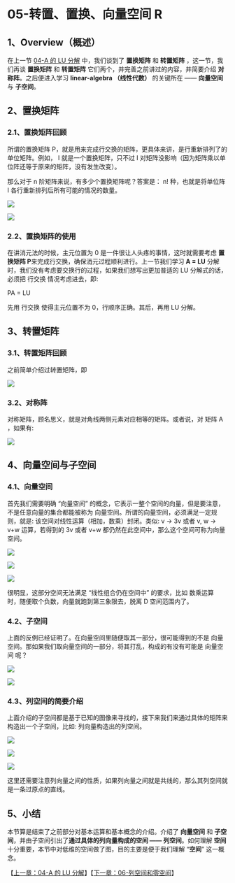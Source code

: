 # 05-转置、置换、向量空间 R

## 1、Overview（概述）

在上一节 [04-A 的 LU 分解](https://github.com/apachecn/math/blob/master/04-A%E7%9A%84LU%E5%88%86%E8%A7%A3/04-A%E7%9A%84LU%E5%88%86%E8%A7%A3.md) 中，我们谈到了 **置换矩阵** 和 **转置矩阵** ，这一节，我们再谈 **置换矩阵** 和 **转置矩阵** 它们两个，并完善之前讲过的内容，并简要介绍 **对称阵**。之后便进入学习 **linear-algebra （线性代数）** 的关键所在 —— **向量空间** 与 **子空间**。

## 2、置换矩阵

### 2.1、置换矩阵回顾
所谓的置换矩阵 P，就是用来完成行交换的矩阵，更具体来讲，是行重新排列了的单位矩阵。例如， I 就是一个置换矩阵，只不过 I 对矩阵没影响（因为矩阵乘以单位阵还等于原来的矩阵，没有发生改变）。

那么对于 n 阶矩阵来说，有多少个置换矩阵呢？答案是： n! 种，也就是将单位阵 I 各行重新排列后所有可能的情况的数量。

![](../images/05/LA_5_1.jpg)

![](../images/05/LA_5_2.jpg)

### 2.2、置换矩阵的使用
在讲消元法的时候，主元位置为 0 是一件很让人头疼的事情，这时就需要考虑 **置换矩阵 P**来完成行交换，确保消元过程顺利进行。上一节我们学习 **A = LU** 分解时，我们没有考虑要交换行的过程，如果我们想写出更加普适的 LU 分解式的话，必须把 行交换 情况考虑进去，即: 

PA = LU

先用 行交换 使得主元位置不为 0，行顺序正确。其后，再用 LU 分解。

## 3、转置矩阵

### 3.1、转置矩阵回顾

之前简单介绍过转置矩阵，即

![](../images/05/LA_5_3.jpg)

### 3.2、对称阵

对称矩阵，顾名思义，就是对角线两侧元素对应相等的矩阵。或者说，对 矩阵 A ，如果有: 

![](../images/05/LA_5_4.png)

## 4、向量空间与子空间

### 4.1、向量空间
首先我们需要明确 “向量空间” 的概念，它表示一整个空间的向量，但是要注意，不是任意向量的集合都能被称为 向量空间。所谓的向量空间，必须满足一定规则，就是: 该空间对线性运算（相加，数乘）封闭。类似: v -> 3v 或者 v, w -> v+w 运算，若得到的  3v 或者 v+w 都仍然在此空间中，那么这个空间可称为向量空间。

![](../images/05/LA_5_5.jpg)

![](../images/05/LA_5_6.jpg)

![](../images/05/LA_5_7.jpg)

很明显，这部分空间无法满足 “线性组合仍在空间中” 的要求，比如 数乘运算 时，随便取个负数，向量就跑到第三象限去，脱离 D 空间范围内了。

### 4.2、子空间
上面的反例已经证明了。在向量空间里随便取其一部分，很可能得到的不是 向量空间。那如果我们取向量空间的一部分，将其打乱，构成的有没有可能是 向量空间 呢？

![](../images/05/LA_5_8.jpg)

![](../images/05/LA_5_9.jpg)

### 4.3、列空间的简要介绍
上面介绍的子空间都是基于已知的图像来寻找的，接下来我们来通过具体的矩阵来构造出一个子空间，比如: 列向量构造出的列空间。

![](../images/05/LA_5_10.jpg)

![](../images/05/LA_5_11.jpg)

![](../images/05/LA_5_12.jpg)

这里还需要注意列向量之间的性质，如果列向量之间就是共线的，那么其列空间就是一条过原点的直线。

## 5、小结

本节算是结束了之前部分对基本运算和基本概念的介绍。介绍了 **向量空间** 和 **子空间**，并由子空间引出了**通过具体的列向量构成的空间 —— 列空间**。如何理解 **空间** 十分重要，本节中对低维的空间做了图，目的主要是便于我们理解 “**空间**” 这一概念。

【[上一章：04-A 的 LU 分解](../04-A的LU分解/04-A的LU分解.md)】【[下一章：06-列空间和零空间](../06-列空间和零空间/06-列空间和零空间.md)】
